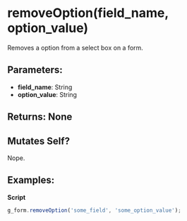 # removeOption(field_name, option_value)
Removes a option from a select box on a form.

## Parameters:
- **field_name**: String
- **option_value**: String

## Returns: None

## Mutates Self?
Nope.

## Examples:

**Script**
```js
g_form.removeOption('some_field', 'some_option_value');
```

